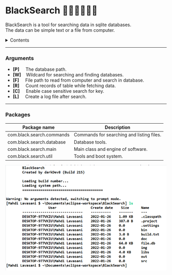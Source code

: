 # BlackSearch 👨🏽‍🎓👱🏾‍♀️
BlackSearch is a tool for searching data in sqlite databases. </br>
The data can be simple text or a file from computer.

<details>
  <summary>Contents</summary>
  <ul>
    <li><a href="#BlackSearch">BlackSearch</a></li>
    <li><a href="#Arguments">Arguments</a></li>
    <li><a href="#Packages">Packages</a></li>
  </ul>
</details>

-----------

### Arguments

- **[P]**  &nbsp;&nbsp;&nbsp; The database path.  </br>
- **[W]**  &nbsp;&nbsp; Wildcard for searching and finding databases. </br>
- **[F]**  &nbsp;&nbsp;&nbsp; File path to read from computer and search in database. </br>
- **[R]**  &nbsp;&nbsp;&nbsp; Count records of table while fetching data. </br>
- **[C]**  &nbsp;&nbsp;&nbsp; Enable case sensitive search for key. </br>
- **[L]**  &nbsp;&nbsp;&nbsp; Create a log file after search. </br>

-----------

### Packages

Package name | Description
------------ | ------------
com.black.search.commands | Commands for searching and listing files.
com.black.search.database | Database tools.
com.black.search.main | Main class and engine of software.
com.black.search.util | Tools and boot system.

![ERROR: RUN](/img/run.png)
